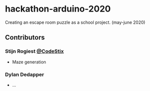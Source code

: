 # hackathon-arduino-2020

Creating an escape room puzzle as a school project. (may-june 2020)

## Contributors

### Stijn Rogiest [@CodeStix](https://github.com/CodeStix)

-   Maze generation

### Dylan Dedapper

-   ...
